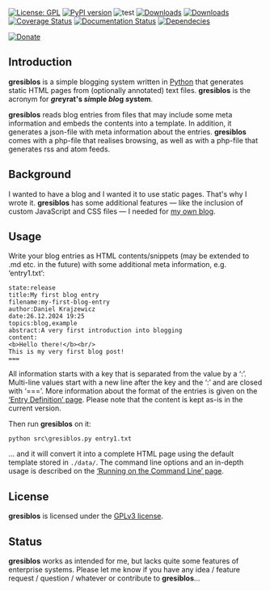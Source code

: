 [![License: GPL](https://img.shields.io/badge/License-GPL-green.svg)](https://github.com/dkrajzew/gresiblos/blob/master/LICENSE)
[![PyPI version](https://badge.fury.io/py/gresiblos.svg)](https://pypi.python.org/pypi/gresiblos)
![test](https://github.com/dkrajzew/gresiblos/actions/workflows/test.yml/badge.svg)
[![Downloads](https://pepy.tech/badge/gresiblos)](https://pepy.tech/project/gresiblos)
[![Downloads](https://static.pepy.tech/badge/gresiblos/week)](https://pepy.tech/project/gresiblos)
[![Coverage Status](https://coveralls.io/repos/github/dkrajzew/gresiblos/badge.svg?branch=main)](https://coveralls.io/github/dkrajzew/gresiblos?branch=main)
[![Documentation Status](https://readthedocs.org/projects/gresiblos/badge/?version=latest)](https://gresiblos.readthedocs.io/en/latest/?badge=latest)
[![Dependecies](https://img.shields.io/badge/dependencies-none-green)](https://img.shields.io/badge/dependencies-none-green)


[![Donate](https://www.paypalobjects.com/en_US/i/btn/btn_donate_SM.gif)](https://www.paypal.com/cgi-bin/webscr?cmd=_s-xclick&hosted_button_id=GVQQWZKB6FDES)


## Introduction

__gresiblos__ is a simple blogging system written in [Python](https://www.python.org/) that generates static HTML pages from (optionally annotated) text files. __gresiblos__ is the acronym for __*gre*yrat&#39;s *si*mple *blo*g *s*ystem__.

__gresiblos__ reads blog entries from files that may include some meta information and embeds the contents into a template. In addition, it generates a json-file with meta information about the entries. __gresiblos__ comes with a php-file that realises browsing, as well as with a php-file that generates rss and atom feeds.

## Background

I wanted to have a blog and I wanted it to use static pages. That&#39;s why I wrote it. __gresiblos__ has some additional features &#8212; like the inclusion of custom JavaScript and CSS files &#8212; I needed for [my own blog](https://www.krajzewicz.de/blog/index.php).


## Usage

Write your blog entries as HTML contents/snippets (may be extended to .md etc. in the future) with some additional meta information, e.g. &#8216;entry1.txt&#8217;:

```
state:release
title:My first blog entry
filename:my-first-blog-entry
author:Daniel Krajzewicz
date:26.12.2024 19:25
topics:blog,example
abstract:A very first introduction into blogging
content:
<b>Hello there!</b><br/>
This is my very first blog post!
===
```

All information starts with a key that is separated from the value by a &#8216;:&#8217;. Multi-line values start with a new line after the key and the &#8216;:&#8217; and are closed with &#8216;===&#8217;. More information about the format of the entries is given on the [&#8216;Entry Definition&#8217; page](./use_entries.md). Please note that the content is kept as-is in the current version.

Then run __gresiblos__ on it:

```shell
python src\gresiblos.py entry1.txt
```

&#8230; and it will convert it into a complete HTML page using the default template stored in ```./data/```. The command line options and an in-depth usage is described on the [&#8216;Running on the Command Line&#8217; page](./use_cmd.md).



## License

__gresiblos__ is licensed under the [GPLv3 license](license.md).


## Status

__gresiblos__ works as intended for me, but lacks quite some features of enterprise systems. Please let me know if you have any idea / feature request / question / whatever or contribute to __gresiblos__...


